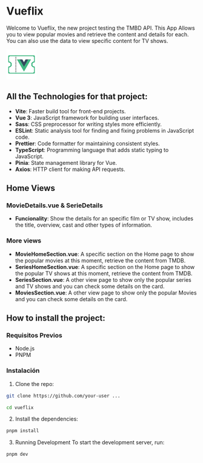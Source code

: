 # Vueflix

Welcome to Vueflix, the new project testing the TMBD API. This App Allows you to view popular movies and retrieve the content and details for each. You can also use the data to view specific content for TV shows.

![VUEFLIX Logo](public/favicon.png)

## All the Technologies for that project:

- **Vite**: Faster build tool for front-end projects.
- **Vue 3**: JavaScript framework for building user interfaces.
- **Sass**: CSS preprocessor for writing styles more efficiently.
- **ESLint**: Static analysis tool for finding and fixing problems in JavaScript code.
- **Prettier**: Code formatter for maintaining consistent styles.
- **TypeScript**: Programming language that adds static typing to JavaScript.
- **Pinia**: State management library for Vue.
- **Axios**: HTTP client for making API requests.


## Home Views

### MovieDetails.vue & SerieDetails

- **Funcionality**: Show the details for an specific film or TV show, includes the title, overview, cast and other types of information.


### More views

- **MovieHomeSection.vue**: A specific section on the Home page to show the popular movies at this moment, retrieve the content from TMDB.
- **SeriesHomeSection.vue**: A specific section on the Home page to show the popular TV shows at this moment, retrieve the content from TMDB.
- **SeriesSection.vue**: A other view page to show only the popular series and TV shows and you can check some details on the card.
- **MoviesSection.vue**: A other view page to show only the popular Movies and you can check some details on the card.


## How to install the project:

### Requisitos Previos

- Node.js
- PNPM

### Instalación

1. Clone the repo:

```sh
git clone https://github.com/your-user ...
```

```sh
cd vueflix
```

2. Install the dependencies:

```sh
pnpm install
```

3. Running Development
    To start the development server, run:

```sh
pnpm dev
```

